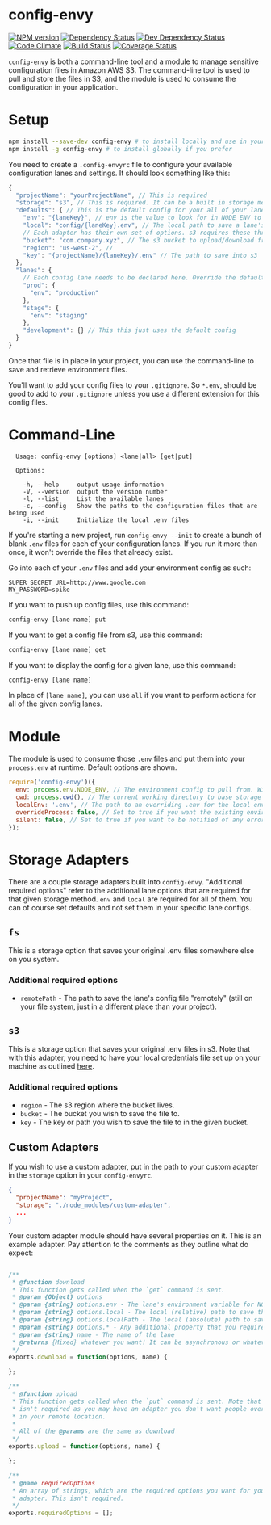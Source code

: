 # config-envy

[![NPM version](http://img.shields.io/npm/v/config-envy.svg?style=flat)](https://www.npmjs.org/package/config-envy)
[![Dependency Status](http://img.shields.io/david/VivintSolar/config-envy.svg?style=flat)](https://david-dm.org/VivintSolar/config-envy)
[![Dev Dependency Status](http://img.shields.io/david/dev/VivintSolar/config-envy.svg?style=flat)](https://david-dm.org/VivintSolar/config-envy#info=devDependencies&view=table)
[![Code Climate](http://img.shields.io/codeclimate/github/VivintSolar/config-envy.svg?style=flat)](https://codeclimate.com/github/VivintSolar/config-envy)
[![Build Status](http://img.shields.io/travis/VivintSolar/config-envy/master.svg?style=flat)](https://travis-ci.org/VivintSolar/config-envy)
[![Coverage Status](http://img.shields.io/codeclimate/coverage/github/VivintSolar/config-envy.svg?style=flat)](https://codeclimate.com/github/VivintSolar/config-envy)

`config-envy` is both a command-line tool and a module to manage sensitive
configuration files in Amazon AWS S3. The command-line tool is used to pull and
store the files in S3, and the module is used to consume the configuration in
your application.

# Setup

```sh
npm install --save-dev config-envy # to install locally and use in your package.json scripts
npm install -g config-envy # to install globally if you prefer
```

You need to create a `.config-envyrc` file to configure your available
configuration lanes and settings. It should look something like this:

```js
{
  "projectName": "yourProjectName", // This is required
  "storage": "s3", // This is required. It can be a built in storage method (like s3) or a path to your own storage method adapter
  "defaults": { // This is the default config for your all of your lanes.
    "env": "{laneKey}", // env is the value to look for in NODE_ENV to use the specified .env file
    "local": "config/{laneKey}.env", // The local path to save a lane's .env
    // Each adapter has their own set of options. s3 requires these three for each lane
    "bucket": "com.company.xyz", // The s3 bucket to upload/download from
    "region": "us-west-2", //
    "key": "{projectName}/{laneKey}/.env" // The path to save into s3
  },
  "lanes": {
    // Each config lane needs to be declared here. Override the default options in each lane as needed
    "prod": {
      "env": "production"
    },
    "stage": {
      "env": "staging"
    },
    "development": {} // This this just uses the default config
  }
}
```

Once that file is in place in your project, you can use the command-line to save
and retrieve environment files.

You'll want to add your config files to your `.gitignore`. So `*.env`, should
be good to add to your `.gitignore` unless you use a different extension for
this config files.

# Command-Line

```
  Usage: config-envy [options] <lane|all> [get|put]

  Options:

    -h, --help     output usage information
    -V, --version  output the version number
    -l, --list     List the available lanes
    -c, --config   Show the paths to the configuration files that are being used
    -i, --init     Initialize the local .env files
```

If you're starting a new project, run `config-envy --init` to create a bunch of
blank `.env` files for each of your configuration lanes. If you run it more than
once, it won't override the files that already exist.

Go into each of your `.env` files and add your environment config as such:

```
SUPER_SECRET_URL=http://www.google.com
MY_PASSWORD=spike
```

If you want to push up config files, use this command:

```sh
config-envy [lane name] put
```

If you want to get a config file from s3, use this command:

```sh
config-envy [lane name] get
```

If you want to display the config for a given lane, use this command:

```sh
config-envy [lane name]
```

In place of `[lane name]`, you can use `all` if you want to perform actions for
all of the given config lanes.

# Module

The module is used to consume those `.env` files and put them into your
`process.env` at runtime. Default options are shown.

```js
require('config-envy')({
  env: process.env.NODE_ENV, // The environment config to pull from. Will be based on the `env` property of the lane
  cwd: process.cwd(), // The current working directory to base storage options from
  localEnv: '.env', // The path to an overriding .env for the local environment
  overrideProcess: false, // Set to true if you want the existing environment variables to be overridden by your .env files
  silent: false, // Set to true if you want to be notified of any errors that happen when trying to read your .env files
});
```

# Storage Adapters

There are a couple storage adapters built into `config-envy`. "Additional
required options" refer to the additional lane options that are required for
that given storage method. `env` and `local` are required for all of them. You
can of course set defaults and not set them in your specific lane configs.

## `fs`

This is a storage option that saves your original .env files somewhere else on
you system.

### Additional required options

* `remotePath` - The path to save the lane's config file "remotely" (still on
  your file system, just in a different place than your project).

## `s3`

This is a storage option that saves your original .env files in s3. Note that
with this adapter, you need to have your local credentials file set up on your
machine as outlined
[here](http://docs.aws.amazon.com/AWSJavaScriptSDK/guide/node-configuring.html#Creating_the_Shared_Credentials_File).

### Additional required options

* `region` - The s3 region where the bucket lives.
* `bucket` - The bucket you wish to save the file to.
* `key` - The key or path you wish to save the file to in the given bucket.

## Custom Adapters

If you wish to use a custom adapter, put in the path to your custom adapter in
the `storage` option in your `config-envyrc`.

```json
{
  "projectName": "myProject",
  "storage": "./node_modules/custom-adapter",
  ...
}
```

Your custom adapter module should have several properties on it. This is an
example adapter. Pay attention to the comments as they outline what do expect:

```js

/**
 * @function download
 * This function gets called when the `get` command is sent.
 * @param {Object} options
 * @param {string} options.env - The lane's environment variable for NODE_ENV
 * @param {string} options.local - The local (relative) path to save the file
 * @param {string} options.localPath - The local (absolute) path to save the file
 * @param {string} options.* - Any additional property that you required
 * @param {string} name - The name of the lane
 * @returns {Mixed} whatever you want! It can be asynchronous or whatever.
 */
exports.download = function(options, name) {

};

/**
 * @function upload
 * This function gets called when the `put` command is sent. Note that this
 * isn't required as you may have an adapter you don't want people overwriting
 * in your remote location.
 *
 * All of the @params are the same as download
 */
exports.upload = function(options, name) {

};

/**
 * @name requiredOptions
 * An array of strings, which are the required options you want for your
 * adapter. This isn't required.
 */
exports.requiredOptions = [];

```
